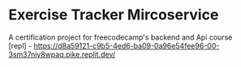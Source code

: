 # Exercise Tracker Mircoservice 
A certification project for freecodecamp's backend and Api course <br/>
[repl] - https://d8a59121-c9b5-4ed6-ba09-0a96e54fee96-00-3sm37niy8wpaq.pike.replit.dev/
